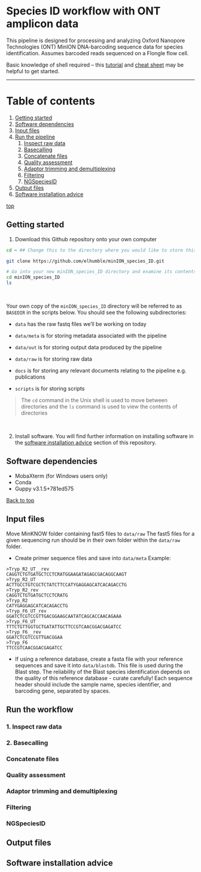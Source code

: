 # Species ID workflow with ONT amplicon data

This pipeline is designed for processing and analyzing Oxford Nanopore Technologies (ONT) 
MinION DNA-barcoding sequence data for species identification. 
Assumes barcoded reads sequenced on a Flongle flow cell. 

Basic knowledge of shell required –
this [tutorial](https://linuxconfig.org/bash-scripting-tutorial-for-beginners)
and [cheat sheet](https://bioinformaticsworkbook.org/Appendix/Unix/UnixCheatSheet.html#gsc.tab=0)
may be helpful to get started.

-------------
# Table of contents
1. [Getting started](#start)
2. [Software dependencies](#Dependencies)
3. [Input files](#inputs)
4. [Run the pipeline](#runpipe)
    1. [Inspect raw data](#raw)
    2. [Basecalling](#base)
    3. [Concatenate files](#cat)
    4. [Quality assessment](#qc)
    5. [Adaptor trimming and demultiplexing](#demult)
    6. [Filtering](#filt)
    7. [NGSpeciesID](#ngspeciesid)
5. [Output files](#outputs)
6. [Software installation advice](#installadvice)

[top](#top)

## Getting started <a name="start"></a>

1. Download this Github repository onto your own computer

``` bash
cd ~ ## Change this to the directory where you would like to store this GitHub repo

git clone https://github.com/elhumble/minION_species_ID.git

# Go into your new minION_species_ID directory and examine its contents
cd minION_species_ID
ls
```

<br>

Your own copy of the `minION_species_ID` directory will be referred to as `BASEDIR` in the
scripts below. You should see the following subdirectories:

-   `data` has the raw fastq files we’ll be working on today

-   `data/meta` is for storing metadata associated with the pipeline

-   `data/out` is for storing output data produced by the pipeline

-   `data/raw` is for storing raw data

-   `docs` is for storing any relevant documents relating to the pipeline e.g. publications

-   `scripts` is for storing scripts

> The `cd` command in the Unix shell is used to move between directories and the `ls` command
is used to view the contents of directories

<br>

2. Install software. You will find further information on installing software in the
 [software installation advice](#installadvice) section of this repository.

## Software dependencies <a name="Dependencies"></a>
- MobaXterm (for Windows users only)
- Conda
- Guppy v3.1.5+781ed575

<a href="#top">Back to top</a>

## Input files <a name="inputs"></a>

Move MinKNOW folder containing fast5 files to `data/raw` The fast5 
files for a given sequencing run should be in their own folder within the `data/raw` folder.



- Create primer sequence files and save into `data/meta`
Example:
```
>Tryp_R2_UT__rev
CAGGTCTGTGATGCTCCTCRATGGAAGATAGAGCGACAGGCAAGT
>Tryp_R2_UT
ACTTGCCTGTCGCTCTATCTTCCATYGAGGAGCATCACAGACCTG
>Tryp_R2_rev
CAGGTCTGTGATGCTCCTCRATG
>Tryp_R2
CATYGAGGAGCATCACAGACCTG
>Tryp_F6_UT_rev
GGATCTCGTCCGTTGACGGAAGCAATATCAGCACCAACAGAAA
>Tryp_F6_UT
TTTCTGTTGGTGCTGATATTGCTTCCGTCAACGGACGAGATCC
>Tryp_F6__rev
GGATCTCGTCCGTTGACGGAA
>Tryp_F6
TTCCGTCAACGGACGAGATCC
```
- If using a reference database, create a fasta file with your reference sequences and
 save it into `data/blastdb`. This file is used during the Blast step. The reliability of 
 the Blast species identification depends on the quality of this reference database - 
 curate carefully! Each sequence header should include the sample name, species identifier, 
 and barcoding gene, separated by spaces.


## Run the workflow <a name="runpipe"></a>

### 1. Inspect raw data <a name="raw"></a>

### 2. Basecalling <a name="base"></a>

### Concatenate files <a name="cat"></a>

### Quality assessment <a name="qc"></a>

### Adaptor trimming and demultiplexing <a name="demult"></a>

### Filtering <a name="filt"></a>

### NGSpeciesID <a name="ngspeciesid"></a>

## Output files <a name="outputs"></a>

## Software installation advice <a name="installadvice"></a>





